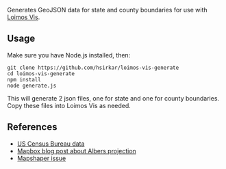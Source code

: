 Generates GeoJSON data for state and county boundaries for use with [Loimos Vis](https://github.com/loimos/vis).

## Usage

Make sure you have Node.js installed, then:

    git clone https://github.com/hsirkar/loimos-vis-generate
    cd loimos-vis-generate
    npm install
    node generate.js

This will generate 2 json files, one for state and one for county boundaries. Copy these files into Loimos Vis as needed.

## References

- [US Census Bureau data](https://www.census.gov/geographies/mapping-files/time-series/geo/cartographic-boundary.html)
- [Mapbox blog post about Albers projection](https://blog.mapbox.com/mapping-the-us-elections-guide-to-albers-usa-projection-in-studio-45be6bafbd7e)
- [Mapshaper issue](https://github.com/developmentseed/dirty-reprojectors/issues/13)